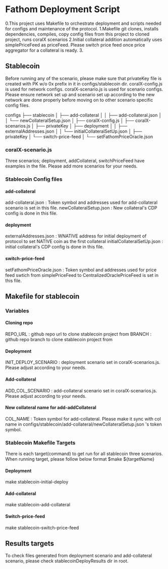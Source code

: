 # Fathom Deployment Script

0.This project uses Makefile to orchestrate deployment and scripts needed for configs and maintenance of the protocol.
1.Makefile git clones, installs dependencies, compiles, copy config files from this project to cloned project, runs coralX scenarios
2.Initial collateral addition automatically uses simplePriceFeed as priceFeed. Please switch price feed once price aggregator for a collateral is ready.
3.

## Stablecoin

Before running any of the scenario, please make sure that privateKey file is created with PK w/o 0x prefix in it in configs/stablecoin dir.
coralX-config.js is used for network configs.
coralX-scenario.js is used for scenario configs.
Please ensure network set up and scenario set up according to the new network are done properly before moving on to other scenario specific config files.

configs
├── stablecoin
│   ├── add-collateral
│   │   ├── add-collateral.json
│   │   └── newCollateralSetup.json
│   ├── coralX-config.js
│   ├── coralX-scenarios.js
│   ├── privateKey
│   ├── deployment
│   │   ├── externalAddresses.json
│   │   └── initialCollateralSetUp.json
│   ├── privateKey
│   └── switch-price-feed
│       └── setFathomPriceOracle.json

### coralX-scenario.js
Three scenarios; deployment, addCollateral, switchPriceFeed have examples in the file. Please add more scenarios for your needs.

### Stablecoin Config files

#### add-collateral
add-collateral.json : Token symbol and addresses used for add-collateral scenario is set in this file.
newCollateralSetup.json : New collateral's CDP config is done in this file.

#### deployment
externalAddresses.json : WNATIVE address for initial deployment of protocol to set NATIVE coin as the first collateral
initialCollateralSetUp.json : initial collateral's CDP config is done in this file.

#### switch-price-feed
setFathomPriceOracle.json : Token symbol and addresses used for price feed swtich from simplePriceFeed to CentralizedOraclePriceFeed is set in this file.

## Makefile for stablecoin
### Variables

#### Cloning repo
REPO_URL : github repo url to clone stablecoin project from
BRANCH : github repo branch to clone stablecoin project from

#### Deployment
INIT_DEPLOY_SCENARIO : deployment scenario set in coralX-scenarios.js. Please adjust according to your needs.

#### Add-collateral
ADD_COL_SCENARIO : add-collateral scenario set in coralX-scenarios.js. Please adjust according to your needs.

#### New collateral name for add-addCollateral
COL_NAME : Token symbol for add-collateral. Please make it sync with col name in configs/stablecoin/add-collateral/newCollateralSetup.json 's token symbol.

### Stablecoin Makefile Targets
There is each target(command) to get run for all stablecoin three scenarios. 
When running target, please follow below format
$make ${targetName}

#### Deployment
make stablecoin-initial-deploy

#### Add-collateral
make stablecoin-add-collateral

#### Switch-price-feed
make stablecoin-switch-price-feed

## Results targets

To check files generated from deployment scenario and add-collateral scenario, please check stablecoinDeployResults dir in root.